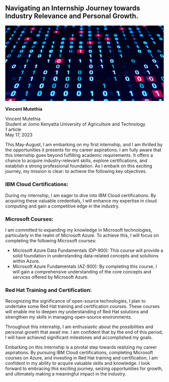 ## Navigating an Internship Journey towards Industry Relevance and Personal Growth.

![Internship Journey](data.webp)

**Vincent Mutethia**


Vincent Mutethia  
Student at Jomo Kenyatta University of Agriculture and Technology  
1 article  
May 17, 2023  

This May-August, I am embarking on my first internship, and I am thrilled by the opportunities it presents for my career aspirations. I am fully aware that this internship goes beyond fulfilling academic requirements. It offers a chance to acquire industry-relevant skills, explore certifications, and establish a strong professional foundation. As I embark on this exciting journey, my mission is clear: to achieve the following key objectives.

### IBM Cloud Certifications:
During my internship, I am eager to dive into IBM Cloud certifications. By acquiring these valuable credentials, I will enhance my expertise in cloud computing and gain a competitive edge in the industry.

### Microsoft Courses:
I am committed to expanding my knowledge in Microsoft technologies, particularly in the realm of Microsoft Azure. To achieve this, I will focus on completing the following Microsoft courses:
- Microsoft Azure Data Fundamentals (DP-900): This course will provide a solid foundation in understanding data-related concepts and solutions within Azure.
- Microsoft Azure Fundamentals (AZ-900): By completing this course, I will gain a comprehensive understanding of the core concepts and services offered by Microsoft Azure.

### Red Hat Training and Certification:
Recognizing the significance of open-source technologies, I plan to undertake some Red Hat training and certification courses. These courses will enable me to deepen my understanding of Red Hat solutions and strengthen my skills in managing open-source environments.

Throughout this internship, I am enthusiastic about the possibilities and personal growth that await me. I am confident that by the end of this period, I will have achieved significant milestones and accomplished my goals.

Embarking on this internship is a pivotal step towards realizing my career aspirations. By pursuing IBM Cloud certifications, completing Microsoft courses on Azure, and investing in Red Hat training and certification, I am confident in my ability to acquire valuable skills and knowledge. I look forward to embracing this exciting journey, seizing opportunities for growth, and ultimately making a meaningful impact in the industry.
